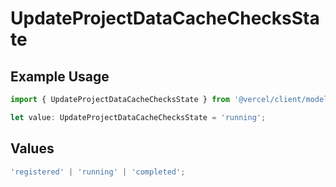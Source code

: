 # UpdateProjectDataCacheChecksState

## Example Usage

```typescript
import { UpdateProjectDataCacheChecksState } from '@vercel/client/models/operations';

let value: UpdateProjectDataCacheChecksState = 'running';
```

## Values

```typescript
'registered' | 'running' | 'completed';
```
